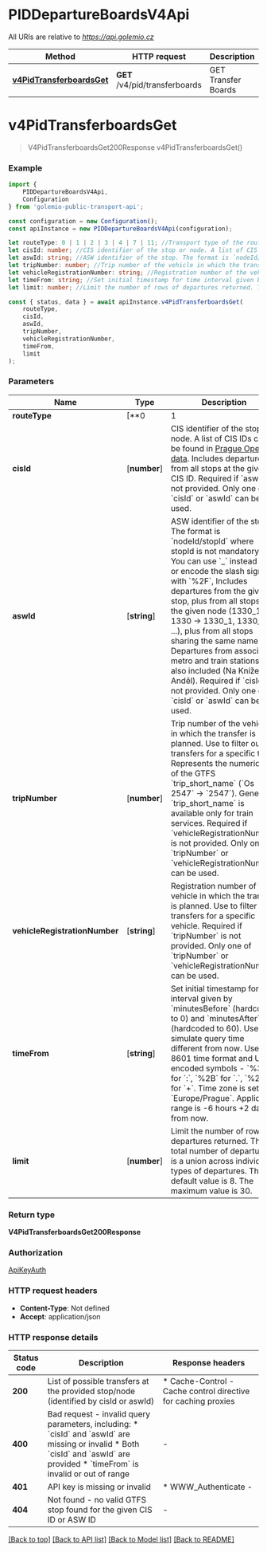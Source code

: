 # PIDDepartureBoardsV4Api

All URIs are relative to *https://api.golemio.cz*

|Method | HTTP request | Description|
|------------- | ------------- | -------------|
|[**v4PidTransferboardsGet**](#v4pidtransferboardsget) | **GET** /v4/pid/transferboards | GET Transfer Boards|

# **v4PidTransferboardsGet**
> V4PidTransferboardsGet200Response v4PidTransferboardsGet()


### Example

```typescript
import {
    PIDDepartureBoardsV4Api,
    Configuration
} from 'golemio-public-transport-api';

const configuration = new Configuration();
const apiInstance = new PIDDepartureBoardsV4Api(configuration);

let routeType: 0 | 1 | 2 | 3 | 4 | 7 | 11; //Transport type of the route in which the transfer is planned. This parameter is required to distinguish between different vehicle types, as trams and buses can share the same registration number. The value is represented by the following enum from GTFS: - 0: Tram - 1: Subway - 2: Train - 3: Bus - 4: Ferry - 7: Funicular - 11: Trolleybus For example, if you want to get a tram with registration number \"1001\", use routeType=0. For a bus with the same registration number, use routeType=3.  (default to undefined)
let cisId: number; //CIS identifier of the stop or node. A list of CIS IDs can be found in [Prague Open data](https://opendata.praha.eu/datasets/https%3A%2F%2Fapi.opendata.praha.eu%2Flod%2Fcatalog%2F6ac8381f-ea19-4ea9-8949-92076809dc5a). Includes departures from all stops at the given CIS ID. Required if `aswId` is not provided. Only one of `cisId` or `aswId` can be used.  (optional) (default to undefined)
let aswId: string; //ASW identifier of the stop. The format is `nodeId/stopId` where stopId is not mandatory. You can use `_` instead of `/` or encode the slash sign with `%2F`, Includes departures from the given stop, plus from all stops at the given node (1330_1 -> 1330 -> 1330_1, 1330_2, ...), plus from all stops sharing the same name. Departures from associated metro and train stations are also included (Na Knížecí -> Anděl). Required if `cisId` is not provided. Only one of `cisId` or `aswId` can be used.  (optional) (default to undefined)
let tripNumber: number; //Trip number of the vehicle in which the transfer is planned. Use to filter out transfers for a specific trip. Represents the numeric part of the GTFS `trip_short_name` (`Os 2547` -> `2547`). Generally, `trip_short_name` is available only for train services. Required if `vehicleRegistrationNumber` is not provided. Only one of `tripNumber` or `vehicleRegistrationNumber` can be used.  (optional) (default to undefined)
let vehicleRegistrationNumber: string; //Registration number of the vehicle in which the transfer is planned. Use to filter out transfers for a specific vehicle. Required if `tripNumber` is not provided. Only one of `tripNumber` or `vehicleRegistrationNumber` can be used.  (optional) (default to undefined)
let timeFrom: string; //Set initial timestamp for time interval given by `minutesBefore` (hardcoded to 0) and `minutesAfter` (hardcoded to 60). Use to simulate query time different from now. Use ISO 8601 time format and URL encoded symbols - `%3A` for `:`, `%2B` for `.`, `%2F` for `+`. Time zone is set to `Europe/Prague`. Applicable range is -6 hours +2 days from now.  (optional) (default to undefined)
let limit: number; //Limit the number of rows of departures returned. The total number of departures is a union across individual types of departures. The default value is 8. The maximum value is 30.  (optional) (default to 8)

const { status, data } = await apiInstance.v4PidTransferboardsGet(
    routeType,
    cisId,
    aswId,
    tripNumber,
    vehicleRegistrationNumber,
    timeFrom,
    limit
);
```

### Parameters

|Name | Type | Description  | Notes|
|------------- | ------------- | ------------- | -------------|
| **routeType** | [**0 | 1 | 2 | 3 | 4 | 7 | 11**]**Array<0 &#124; 1 &#124; 2 &#124; 3 &#124; 4 &#124; 7 &#124; 11>** | Transport type of the route in which the transfer is planned. This parameter is required to distinguish between different vehicle types, as trams and buses can share the same registration number. The value is represented by the following enum from GTFS: - 0: Tram - 1: Subway - 2: Train - 3: Bus - 4: Ferry - 7: Funicular - 11: Trolleybus For example, if you want to get a tram with registration number \&quot;1001\&quot;, use routeType&#x3D;0. For a bus with the same registration number, use routeType&#x3D;3.  | defaults to undefined|
| **cisId** | [**number**] | CIS identifier of the stop or node. A list of CIS IDs can be found in [Prague Open data](https://opendata.praha.eu/datasets/https%3A%2F%2Fapi.opendata.praha.eu%2Flod%2Fcatalog%2F6ac8381f-ea19-4ea9-8949-92076809dc5a). Includes departures from all stops at the given CIS ID. Required if &#x60;aswId&#x60; is not provided. Only one of &#x60;cisId&#x60; or &#x60;aswId&#x60; can be used.  | (optional) defaults to undefined|
| **aswId** | [**string**] | ASW identifier of the stop. The format is &#x60;nodeId/stopId&#x60; where stopId is not mandatory. You can use &#x60;_&#x60; instead of &#x60;/&#x60; or encode the slash sign with &#x60;%2F&#x60;, Includes departures from the given stop, plus from all stops at the given node (1330_1 -&gt; 1330 -&gt; 1330_1, 1330_2, ...), plus from all stops sharing the same name. Departures from associated metro and train stations are also included (Na Knížecí -&gt; Anděl). Required if &#x60;cisId&#x60; is not provided. Only one of &#x60;cisId&#x60; or &#x60;aswId&#x60; can be used.  | (optional) defaults to undefined|
| **tripNumber** | [**number**] | Trip number of the vehicle in which the transfer is planned. Use to filter out transfers for a specific trip. Represents the numeric part of the GTFS &#x60;trip_short_name&#x60; (&#x60;Os 2547&#x60; -&gt; &#x60;2547&#x60;). Generally, &#x60;trip_short_name&#x60; is available only for train services. Required if &#x60;vehicleRegistrationNumber&#x60; is not provided. Only one of &#x60;tripNumber&#x60; or &#x60;vehicleRegistrationNumber&#x60; can be used.  | (optional) defaults to undefined|
| **vehicleRegistrationNumber** | [**string**] | Registration number of the vehicle in which the transfer is planned. Use to filter out transfers for a specific vehicle. Required if &#x60;tripNumber&#x60; is not provided. Only one of &#x60;tripNumber&#x60; or &#x60;vehicleRegistrationNumber&#x60; can be used.  | (optional) defaults to undefined|
| **timeFrom** | [**string**] | Set initial timestamp for time interval given by &#x60;minutesBefore&#x60; (hardcoded to 0) and &#x60;minutesAfter&#x60; (hardcoded to 60). Use to simulate query time different from now. Use ISO 8601 time format and URL encoded symbols - &#x60;%3A&#x60; for &#x60;:&#x60;, &#x60;%2B&#x60; for &#x60;.&#x60;, &#x60;%2F&#x60; for &#x60;+&#x60;. Time zone is set to &#x60;Europe/Prague&#x60;. Applicable range is -6 hours +2 days from now.  | (optional) defaults to undefined|
| **limit** | [**number**] | Limit the number of rows of departures returned. The total number of departures is a union across individual types of departures. The default value is 8. The maximum value is 30.  | (optional) defaults to 8|


### Return type

**V4PidTransferboardsGet200Response**

### Authorization

[ApiKeyAuth](../README.md#ApiKeyAuth)

### HTTP request headers

 - **Content-Type**: Not defined
 - **Accept**: application/json


### HTTP response details
| Status code | Description | Response headers |
|-------------|-------------|------------------|
|**200** | List of possible transfers at the provided stop/node (identified by cisId or aswId) |  * Cache-Control - Cache control directive for caching proxies <br>  |
|**400** | Bad request - invalid query parameters, including: * &#x60;cisId&#x60; and &#x60;aswId&#x60; are missing or invalid * Both &#x60;cisId&#x60; and &#x60;aswId&#x60; are provided * &#x60;timeFrom&#x60; is invalid or out of range  |  -  |
|**401** | API key is missing or invalid |  * WWW_Authenticate -  <br>  |
|**404** | Not found - no valid GTFS stop found for the given CIS ID or ASW ID |  -  |

[[Back to top]](#) [[Back to API list]](../README.md#documentation-for-api-endpoints) [[Back to Model list]](../README.md#documentation-for-models) [[Back to README]](../README.md)


